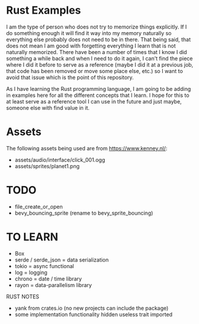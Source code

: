 # Rust Examples

I am the type of person who does not try to memorize things explicitly. If I do something enough it will find it way into my memory naturally so everything else probably does not need to be in there. That being said, that does not mean I am good with forgetting everything I learn that is not naturally memorized. There have been a number of times that I know I did something a while back and when I need to do it again, I can't find the piece where I did it before to serve as a reference (maybe I did it at a previous job, that code has been removed or move some place else, etc.) so I want to avoid that issue which is the point of this repository.

As I have learning the Rust programming language, I am going to be adding in examples here for all the different concepts that I learn. I hope for this to at least serve as a reference tool I can use in the future and just maybe, someone else with find value in it.

# Assets

The following assets being used are from https://www.kenney.nl/:
- assets/audio/interface/click_001.ogg
- assets/sprites/planet1.png

# TODO
- file_create_or_open
- bevy_bouncing_sprite (rename to bevy_sprite_bouncing)

# TO LEARN
- Box<dyn std::error::Error>
- serde / serde_json = data serialization
- tokio = async functional
- log = logging
- chrono = date / time library
- rayon = data-parallelism library



RUST NOTES
- yank from crates.io (no new projects can include the package)
- some implementation functionality hidden useless trait imported